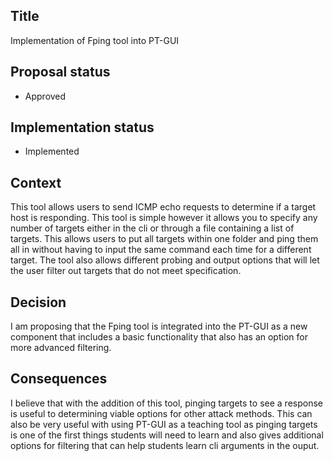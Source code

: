 ## Title

Implementation of Fping tool into PT-GUI

## Proposal status

-   Approved

## Implementation status

-   Implemented

## Context

This tool allows users to send ICMP echo requests to determine if a target host is responding. This tool is simple however it allows you to specify any number of targets either in the cli or through a file containing a list of targets. This allows users to put all targets within one folder and ping them all in without having to input the same command each time for a different target. The tool also allows different probing and output options that will let the user filter out targets that do not meet specification.

## Decision

I am proposing that the Fping tool is integrated into the PT-GUI as a new component that includes a basic functionality that also has an option for more advanced filtering.

## Consequences

I believe that with the addition of this tool, pinging targets to see a response is useful to determining viable options for other attack methods. This can also be very useful with using PT-GUI as a teaching tool as pinging targets is one of the first things students will need to learn and also gives additional options for filtering that can help students learn cli arguments in the ouput.
